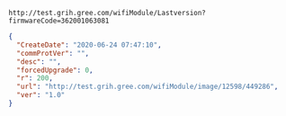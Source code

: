 `http://test.grih.gree.com/wifiModule/Lastversion?firmwareCode=362001063081`

```json
{
  "CreateDate": "2020-06-24 07:47:10",
  "commProtVer": "",
  "desc": "",
  "forcedUpgrade": 0,
  "r": 200,
  "url": "http://test.grih.gree.com/wifiModule/image/12598/449286",
  "ver": "1.0"
}
```